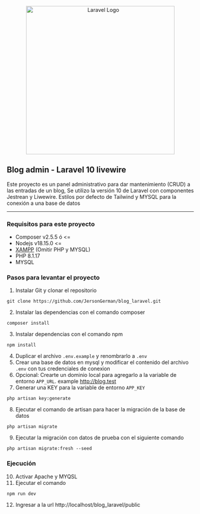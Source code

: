<p align="center"><a href="https://laravel.com" target="_blank"><img src="https://raw.githubusercontent.com/laravel/art/master/logo-lockup/5%20SVG/2%20CMYK/1%20Full%20Color/laravel-logolockup-cmyk-red.svg" width="400" alt="Laravel Logo"></a></p>



## Blog admin - Laravel 10 livewire
Este proyecto es un panel administrativo para dar mantenimiento (CRUD) a las entradas de un blog, 
Se utilizo la versión 10 de Laravel con componentes Jestrean y Liwewire. Estilos por defecto de Tailwind y MYSQL para la conexión a una base de datos
<hr>

### Requisitos para este proyecto
* Composer v2.5.5 ó <=
* Nodejs v18.15.0 <=
* [XAMPP](https://sourceforge.net/projects/xampp/files/XAMPP%20Windows/8.1.17/xampp-windows-x64-8.1.17-0-VS16-installer.exe) (Omitir PHP y MYSQL)
* PHP 8.1.17
* MYSQL

### Pasos para levantar el proyecto
1. Instalar Git y clonar el repositorio
```
git clone https://github.com/JersonGerman/blog_laravel.git
```
2. Instalar las dependencias con el comando composer
```
composer install
```
3. Instalar dependencias con el comando npm
```
npm install
```
4. Duplicar el archivo `.env.example` y renombrarlo a `.env`
5. Crear una base de datos en mysql y modificar el contenido del archivo `.env` con tus credenciales de conexion
6. Opcional: Crearte un dominio local para agregarlo a la variable de entorno `APP_URL`. example http://blog.test
7. Generar una KEY para la variable de entorno `APP_KEY`
```
php artisan key:generate
```
8. Ejecutar el comando de artisan para hacer la migración de la base de datos
```
php artisan migrate
```
9. Ejecutar la migración con datos de prueba con el siguiente comando
```
php artisan migrate:fresh --seed
```
### Ejecución 
10. Activar Apache y MYQSL
11. Ejecutar el comando
```
npm run dev
```
12. Ingresar a la url http://localhost/blog_laravel/public